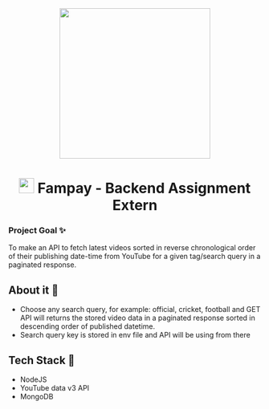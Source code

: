  <div align="center"> 
 <img width ="300" src="https://externship.github.in/assets/Logo/Logo%20Color.svg"/>
 </div>

<h1 align="center">
<img  width="30" src="https://user-images.githubusercontent.com/77020164/146640192-61300696-16fd-4e8d-be1e-226ba1f90c52.png"/>
Fampay - Backend Assignment Extern
</h1>


### Project Goal ✨

To make an API to fetch latest videos sorted in reverse chronological order of their publishing date-time from YouTube for a given tag/search query in a paginated response.

## About it :scroll:	

* Choose any search query, for example: official, cricket, football and GET API will returns the stored video data in a paginated response sorted in descending order of published datetime.
* Search query key is stored in env file and API will be using from there


## Tech Stack :memo:
 * NodeJS
 * YouTube data v3 API
 * MongoDB



